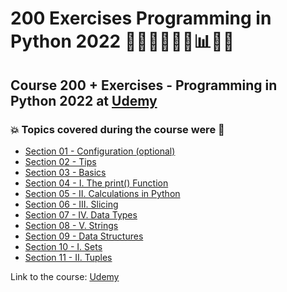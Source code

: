 # 200 Exercises Programming in Python 2022 👩🏻‍💻🤯🐍🤖📊🎲💽
## Course 200 + Exercises - Programming in Python 2022 at [Udemy](https://www.udemy.com/course/200-exercises-programming-in-python-from-a-to-z/)
### 💥 Topics covered during the course were 🚀
- [Section 01 - Configuration (optional)](https://github.com/romulovieira777/200_Exercises_Programming_in_Python_2022/tree/main/Section_01_Configuration_optional)
- [Section 02 - Tips](https://github.com/romulovieira777/200_Exercises_Programming_in_Python_2022/tree/main/Section_02_Tips)
- [Section 03 - Basics](https://github.com/romulovieira777/200_Exercises_Programming_in_Python_2022/tree/main/Section_03_Basics)
- [Section 04 - I. The print() Function](https://github.com/romulovieira777/200_Exercises_Programming_in_Python_2022/tree/main/Section_04_I_The_Print_Function)
- [Section 05 - II. Calculations in Python](https://github.com/romulovieira777/200_Exercises_Programming_in_Python_2022/tree/main/Section_05_II_Calculations_in_Python)
- [Section 06 - III. Slicing](https://github.com/romulovieira777/200_Exercises_Programming_in_Python_2022/tree/main/Section_06_III_Slicing)
- [Section 07 - IV. Data Types](https://github.com/romulovieira777/200_Exercises_Programming_in_Python_2022/tree/main/Section_07_IV_Data_Types)
- [Section 08 - V. Strings](https://github.com/romulovieira777/200_Exercises_Programming_in_Python_2022/tree/main/Section_08_V_Strings)
- [Section 09 - Data Structures](https://github.com/romulovieira777/200_Exercises_Programming_in_Python_2022/tree/main/Section_09_Data_Structures)
- [Section 10 - I. Sets](https://github.com/romulovieira777/200_Exercises_Programming_in_Python_2022/tree/main/Section_10_I_Sets)
- [Section 11 - II. Tuples]()

Link to the course: [Udemy](https://www.udemy.com/course/200-exercises-programming-in-python-from-a-to-z/)